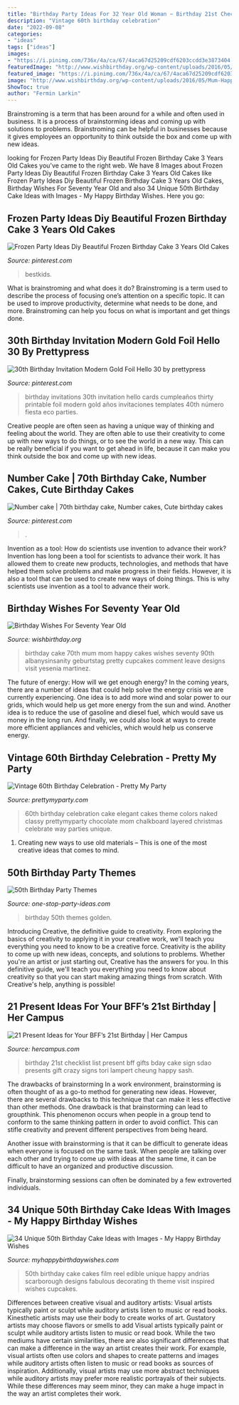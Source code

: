 ```yaml
---
title: "Birthday Party Ideas For 32 Year Old Woman ~ Birthday 21st Checklist List Present Bff Gifts Bday Cake Sign Sdao Presents Gift Crazy Signs Tori Lampert Cheung Happy Sash"
description: "Vintage 60th birthday celebration"
date: "2022-09-08"
categories:
- "ideas"
tags: ["ideas"]
images:
- "https://i.pinimg.com/736x/4a/ca/67/4aca67d25209cdf6203ccdd3e3873404.jpg"
featuredImage: "http://www.wishbirthday.org/wp-content/uploads/2016/05/Mum-Happy-Birthday-wb16107.jpg"
featured_image: "https://i.pinimg.com/736x/4a/ca/67/4aca67d25209cdf6203ccdd3e3873404.jpg"
image: "http://www.wishbirthday.org/wp-content/uploads/2016/05/Mum-Happy-Birthday-wb16107.jpg"
ShowToc: true
author: "Fermin Larkin"
---
```



Brainstroming is a term that has been around for a while and often used in business. It is a process of brainstorming ideas and coming up with solutions to problems. Brainstroming can be helpful in businesses because it gives employees an opportunity to think outside the box and come up with new ideas.

	

		
looking for Frozen Party Ideas Diy Beautiful Frozen Birthday Cake 3 Years Old Cakes you've came to the right web. We have 8 Images about Frozen Party Ideas Diy Beautiful Frozen Birthday Cake 3 Years Old Cakes like Frozen Party Ideas Diy Beautiful Frozen Birthday Cake 3 Years Old Cakes, Birthday Wishes For Seventy Year Old and also 34 Unique 50th Birthday Cake Ideas with Images - My Happy Birthday Wishes. Here you go:
		
    
## Frozen Party Ideas Diy Beautiful Frozen Birthday Cake 3 Years Old Cakes

<img loading=lazy src="https://i.pinimg.com/736x/f9/29/3b/f9293b53332740704aea63328974bd42.jpg" onerror="this.onerror=null;this.src='https://tse1.mm.bing.net/th?id=OIP.Q6xkMsG8u5Ak2Sj7Dl5OTAHaJ3&amp;pid=15.1';" alt="Frozen Party Ideas Diy Beautiful Frozen Birthday Cake 3 Years Old Cakes">

_Source: pinterest.com_

>bestkids. 

	

What is brainstroming and what does it do?
Brainstroming is a term used to describe the process of focusing one’s attention on a specific topic. It can be used to improve productivity, determine what needs to be done, and more. Brainstroming can help you focus on what is important and get things done.

    
## 30th Birthday Invitation Modern Gold Foil Hello 30 By Prettypress

<img loading=lazy src="https://i.pinimg.com/736x/9a/8c/c3/9a8cc365e61d6120a03fec801870b40a.jpg" onerror="this.onerror=null;this.src='https://tse4.mm.bing.net/th?id=OIP.gw5L0CyNQAzCBwGpsqzpXgAAAA&amp;pid=15.1';" alt="30th Birthday Invitation Modern Gold Foil Hello 30 by prettypress">

_Source: pinterest.com_

>birthday invitations 30th invitation hello cards cumpleaños thirty printable foil modern gold años invitaciones templates 40th número fiesta eco parties. 

	

Creative people are often seen as having a unique way of thinking and feeling about the world. They are often able to use their creativity to come up with new ways to do things, or to see the world in a new way. This can be really beneficial if you want to get ahead in life, because it can make you think outside the box and come up with new ideas.

    
## Number Cake | 70th Birthday Cake, Number Cakes, Cute Birthday Cakes

<img loading=lazy src="https://i.pinimg.com/736x/4a/ca/67/4aca67d25209cdf6203ccdd3e3873404.jpg" onerror="this.onerror=null;this.src='https://tse4.mm.bing.net/th?id=OIP.gZY25Wxkevb7D56VqklsAgHaJ4&amp;pid=15.1';" alt="Number cake | 70th birthday cake, Number cakes, Cute birthday cakes">

_Source: pinterest.com_

>. 

	

Invention as a tool: How do scientists use invention to advance their work?
Invention has long been a tool for scientists to advance their work. It has allowed them to create new products, technologies, and methods that have helped them solve problems and make progress in their fields. However, it is also a tool that can be used to create new ways of doing things. This is why scientists use invention as a tool to advance their work.

    
## Birthday Wishes For Seventy Year Old

<img loading=lazy src="http://www.wishbirthday.org/wp-content/uploads/2016/05/Mum-Happy-Birthday-wb16107.jpg" onerror="this.onerror=null;this.src='https://tse4.mm.bing.net/th?id=OIP.6SYMvN-bd-utY5yBY_IyugHaJ3&amp;pid=15.1';" alt="Birthday Wishes For Seventy Year Old">

_Source: wishbirthday.org_

>birthday cake 70th mum mom happy cakes wishes seventy 90th albanysinsanity geburtstag pretty cupcakes comment leave designs visit yesenia martinez. 

	

The future of energy: How will we get enough energy?
In the coming years, there are a number of ideas that could help solve the energy crisis we are currently experiencing. One idea is to add more wind and solar power to our grids, which would help us get more energy from the sun and wind. Another idea is to reduce the use of gasoline and diesel fuel, which would save us money in the long run. And finally, we could also look at ways to create more efficient appliances and vehicles, which would help us conserve energy.

    
## Vintage 60th Birthday Celebration - Pretty My Party

<img loading=lazy src="https://www.prettymyparty.com/wp-content/uploads/2016/02/60th-Birthday-Cake.jpg" onerror="this.onerror=null;this.src='https://tse1.mm.bing.net/th?id=OIP.KFD1e1zEM91JJ0IG0_nIYQHaLH&amp;pid=15.1';" alt="Vintage 60th Birthday Celebration - Pretty My Party">

_Source: prettymyparty.com_

>60th birthday celebration cake elegant cakes theme colors naked classy prettymyparty chocolate mom chalkboard layered christmas celebrate way parties unique. 

	

1. Creating new ways to use old materials – This is one of the most creative ideas that comes to mind.

    
## 50th Birthday Party Themes

<img loading=lazy src="http://www.one-stop-party-ideas.com/images/400xNx50th-Birthday-Party-Themes-Golden-Cupcake-Display.jpg.pagespeed.ic.0deiNbZe-T.jpg" onerror="this.onerror=null;this.src='https://tse3.mm.bing.net/th?id=OIP.q3zSclpiJ_31LoA2h0zEewHaLM&amp;pid=15.1';" alt="50th Birthday Party Themes">

_Source: one-stop-party-ideas.com_

>birthday 50th themes golden. 

	

Introducing Creative, the definitive guide to creativity. From exploring the basics of creativity to applying it in your creative work, we'll teach you everything you need to know to be a creative force.
Creativity is the ability to come up with new ideas, concepts, and solutions to problems. Whether you're an artist or just starting out, Creative has the answers for you. In this definitive guide, we'll teach you everything you need to know about creativity so that you can start making amazing things from scratch. With Creative's help, anything is possible!

    
## 21 Present Ideas For Your BFF’s 21st Birthday | Her Campus

<img loading=lazy src="http://media-cache-ak0.pinimg.com/originals/7a/71/61/7a7161308f1d137ffc7d5aeb9ea01382.jpg" onerror="this.onerror=null;this.src='https://tse2.mm.bing.net/th?id=OIP.2KZ_x3e8Qou7kEqdQArWJQHaNJ&amp;pid=15.1';" alt="21 Present Ideas for Your BFF’s 21st Birthday | Her Campus">

_Source: hercampus.com_

>birthday 21st checklist list present bff gifts bday cake sign sdao presents gift crazy signs tori lampert cheung happy sash. 

	

The drawbacks of brainstorming
In a work environment, brainstorming is often thought of as a go-to method for generating new ideas. However, there are several drawbacks to this technique that can make it less effective than other methods.
One drawback is that brainstorming can lead to groupthink. This phenomenon occurs when people in a group tend to conform to the same thinking pattern in order to avoid conflict. This can stifle creativity and prevent different perspectives from being heard.

Another issue with brainstorming is that it can be difficult to generate ideas when everyone is focused on the same task. When people are talking over each other and trying to come up with ideas at the same time, it can be difficult to have an organized and productive discussion.

Finally, brainstorming sessions can often be dominated by a few extroverted individuals.

    
## 34 Unique 50th Birthday Cake Ideas With Images - My Happy Birthday Wishes

<img loading=lazy src="https://www.myhappybirthdaywishes.com/wp-content/uploads/2016/09/film-reel-50th-birthday-cakes.jpg" onerror="this.onerror=null;this.src='https://tse3.mm.bing.net/th?id=OIP.Ye_YtOz9iWHMxOSRdnx9yQHaJ6&amp;pid=15.1';" alt="34 Unique 50th Birthday Cake Ideas with Images - My Happy Birthday Wishes">

_Source: myhappybirthdaywishes.com_

>50th birthday cake cakes film reel edible unique happy andrias scarborough designs fabulous decorating th theme visit inspired wishes cupcakes. 

	

Differences between creative visual and auditory artists: Visual artists typically paint or sculpt while auditory artists listen to music or read books. Kinesthetic artists may use their body to create works of art. Gustatory artists may choose flavors or smells to add
Visual artists typically paint or sculpt while auditory artists listen to music or read book. While the two mediums have certain similarities, there are also significant differences that can make a difference in the way an artist creates their work. For example, visual artists often use colors and shapes to create patterns and images while auditory artists often listen to music or read books as sources of inspiration. Additionally, visual artists may use more abstract techniques while auditory artists may prefer more realistic portrayals of their subjects. While these differences may seem minor, they can make a huge impact in the way an artist completes their work.


